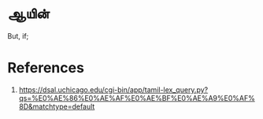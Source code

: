 # ஆயின்

But, if;

# References
1. https://dsal.uchicago.edu/cgi-bin/app/tamil-lex_query.py?qs=%E0%AE%86%E0%AE%AF%E0%AE%BF%E0%AE%A9%E0%AF%8D&matchtype=default
